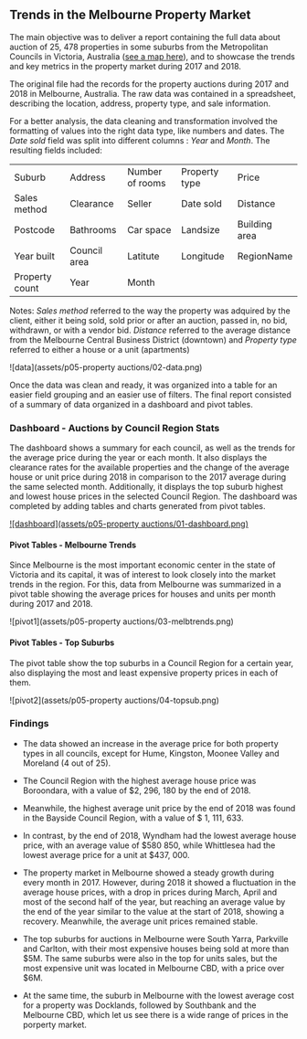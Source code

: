 ## Trends in the Melbourne Property Market

The main objective was to deliver a report containing the full data about auction of 25, 478 properties in some suburbs from the Metropolitan Councils in Victoria, Australia ([see a map here](https://www.viccouncils.asn.au/__data/assets/pdf_file/0009/32859/metropolitan-municipalities-map.pdf)), and to showcase the trends and key metrics in the property market during 2017 and 2018.

The original file had the records for the property auctions during 2017 and 2018 in Melbourne, Australia. The raw data was contained in a spreadsheet, describing the location, address, property type, and sale information.

For a better analysis, the data cleaning and transformation involved the formatting of values into the right data type, like numbers and dates. The _Date sold_ field was split into different columns : _Year_ and _Month_. The resulting fields included:

|  |  |  |  |  |
|---|---|---|---|---|
| Suburb  | Address  | Number of rooms  | Property type  | Price  |
| Sales method   | Clearance  | Seller  | Date sold  | Distance  |
| Postcode   | Bathrooms  | Car space  | Landsize  | Building area  |
| Year built   | Council area  | Latitute  | Longitude  | RegionName  |
| Property count   | Year  | Month  |   |   |


Notes: _Sales method_ referred to the way the property was adquired by the client, either it being sold, sold prior or after an auction, passed in, no bid, withdrawn, or with a vendor bid. _Distance_ referred to the average distance from the Melbourne Central Business District (downtown) and _Property type_ referred to either a house or a unit (apartments)

![data](assets/p05-property auctions/02-data.png)

Once the data was clean and ready, it was organized into a table for an easier field grouping and an easier use of filters.
The final report consisted of a summary of data organized in a dashboard and pivot tables.

### Dashboard - Auctions by Council Region Stats

The dashboard shows a summary for each council, as well as the trends for the average price during the year or each month. It also displays the clearance rates for the available properties and the change of the average house or unit price during 2018 in comparison to the 2017 average during the same selected month. Additionally, it displays the top suburb highest and lowest house prices in the selected Council Region. The dashboard was completed by adding tables and charts generated from pivot tables.

[![dashboard](assets/p05-property auctions/01-dashboard.png)](https://github.com/lugmenn/portfolio/blob/main/assets/p05-property%20auctions/01-dashboard.png)

#### Pivot Tables - Melbourne Trends

Since Melbourne is the most important economic center in the state of Victoria and its capital, it was of interest to look closely into the market trends in the region. For this, data from Melbourne was summarized in a pivot table showing the average prices for houses and units per month during 2017 and 2018.

![pivot1](assets/p05-property auctions/03-melbtrends.png)

#### Pivot Tables - Top Suburbs

The pivot table show the top suburbs in a Council Region for a certain year, also displaying the most and least expensive property prices in each of them.

![pivot2](assets/p05-property auctions/04-topsub.png)

### Findings

* The data showed an increase in the average price for both property types in all councils, except for Hume, Kingston, Moonee Valley and Moreland (4 out of 25).

* The Council Region with the highest average house price was Boroondara, with a value of $2, 296, 180 by the end of 2018.

* Meanwhile, the highest average unit price by the end of 2018 was found in the Bayside Council Region, with a value of $ 1, 111, 633.

* In contrast, by the end of 2018, Wyndham had the lowest average house price, with an average value of $580 850, while Whittlesea had the lowest average price for a unit at $437, 000.

* The property market in Melbourne showed a steady growth during every month in 2017. However, during 2018 it showed a fluctuation in the average house prices, with a drop in prices during March, April and most of the second half of the year, but reaching an average value by the end of the year similar to the value at the start of 2018, showing a recovery. Meanwhile, the average unit prices remained stable.

* The top suburbs for auctions in Melbourne were South Yarra, Parkville and Carlton, with their most expensive houses being sold at more than $5M. The same suburbs were also in the top for units sales, but the most expensive unit was located in Melbourne CBD, with a price over $6M.

* At the same time, the suburb in Melbourne with the lowest average cost for a property was Docklands, followed by Southbank and the Melbourne CBD, which let us see there is a wide range of prices in the porperty market.


